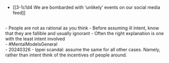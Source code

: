 - [[3-1c1d4 We are bombarded with ‘unlikely’ events on our social media feed]]
<br>
- People are not as rational as you think
- Before assuming ill intent, know that they are fallible and usually ignorant
- Often the right explanation is one with the least intent involved
<br>
- #MentalModelsGeneral
<br>
- 20240326
- Ippei scandal: assume the same for all other cases. Namely, rather than intent think of the incentives of people around.

